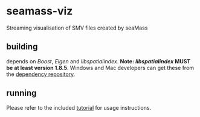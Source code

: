 seamass-viz
===========

Streaming visualisation of SMV files created by seaMass 

building
-------
depends on _Boost_, _Eigen_ and _libspatialindex_. **Note: _libspatialindex_ MUST be at least version 1.8.5**. Windows and Mac developers can get these from the [dependency repository](https://github.com/biospi/seamass-windeps).

running
-------
Please refer to the included [tutorial](docs/Tutorial.pdf) for usage instructions.
